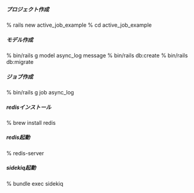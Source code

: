 ##### プロジェクト作成
% rails new active_job_example
% cd active_job_example
##### モデル作成
% bin/rails g model async_log message
% bin/rails db:create
% bin/rails db:migrate
##### ジョブ作成
% bin/rails g job async_log
##### redisインストール
% brew install redis
##### redis起動
% redis-server
##### sidekiq起動
% bundle exec sidekiq